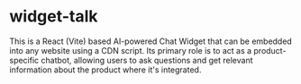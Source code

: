 # widget-talk
This is a React (Vite) based AI-powered Chat Widget that can be embedded into any website using a CDN script. Its primary role is to act as a product-specific chatbot, allowing users to ask questions and get relevant information about the product where it's integrated.
